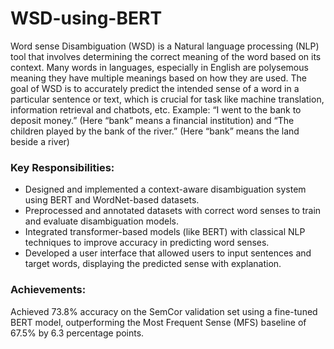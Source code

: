 # WSD-using-BERT
Word sense Disambiguation (WSD) is a Natural language processing (NLP) tool that involves determining the correct meaning of the word based on its context. Many words in languages, especially in English are polysemous meaning they have multiple meanings based on how they are used. The goal of WSD is to accurately predict the intended sense of a word in a particular sentence or text, which is crucial for task like machine translation, information retrieval and chatbots, etc.
Example: “I went to the bank to deposit money.” (Here “bank” means a financial institution) and “The children played by the bank of the river.” (Here “bank” means the land beside a river)

<h3>Key Responsibilities:</h3> 
<ul>
<li>Designed and implemented a context-aware disambiguation system using BERT and WordNet-based datasets.</li>
<li>Preprocessed and annotated datasets with correct word senses to train and evaluate disambiguation models.</li>
<li>Integrated transformer-based models (like BERT) with classical NLP techniques to improve accuracy in predicting word senses.</li>
<li>Developed a user interface that allowed users to input sentences and target words, displaying the predicted sense with explanation.</li>
</ul>

<h3>Achievements:</h3>
Achieved 73.8% accuracy on the SemCor validation set using a fine-tuned BERT model, outperforming the Most Frequent Sense (MFS) baseline of 67.5% by 6.3 percentage points.
